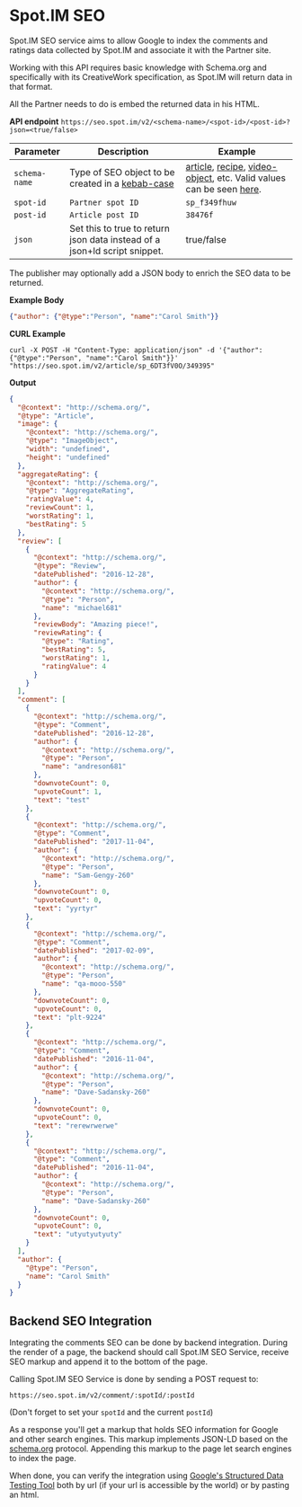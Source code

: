 # Spot.IM SEO

Spot.IM SEO service aims to allow Google to index the comments and ratings data collected by Spot.IM and associate it with the Partner site.

Working with this API requires basic knowledge with Schema.org and specifically with its CreativeWork specification, as Spot.IM will return data in that format.

All the Partner needs to do is embed the returned data in his HTML.

**API endpoint**
`https://seo.spot.im/v2/<schema-name>/<spot-id>/<post-id>?json=<true/false>`

| Parameter 	| Description 	| Example 	|
|----------------------------------	|--------------	|-----------------------------------------------------------------	|
| `schema-name`   | Type of SEO object to be created in a [kebab-case](http://wiki.c2.com/?KebabCase)  | [article](https://schema.org/Article), [recipe](https://schema.org/Recipe), [video-object](https://schema.org/VideoObject), etc. Valid values can be seen [here](https://schema.org/CreativeWork).   |
| `spot-id`  | `Partner spot ID`  | `sp_f349fhuw`  |
| `post-id`  | `Article post ID`  | `38476f`  |
| `json`  | Set this to true to return json data instead of a json+ld script snippet.  | true/false  |

The publisher may optionally add a JSON body to enrich the SEO data to be returned.

**Example Body**
```json
{"author": {"@type":"Person", "name":"Carol Smith"}}
```

**CURL Example**

```curl
curl -X POST -H "Content-Type: application/json" -d '{"author": {"@type":"Person", "name":"Carol Smith"}}' "https://seo.spot.im/v2/article/sp_6DT3fV0O/349395"
```

**Output**
```json
{
  "@context": "http://schema.org/",
  "@type": "Article",
  "image": {
    "@context": "http://schema.org/",
    "@type": "ImageObject",
    "width": "undefined",
    "height": "undefined"
  },
  "aggregateRating": {
    "@context": "http://schema.org/",
    "@type": "AggregateRating",
    "ratingValue": 4,
    "reviewCount": 1,
    "worstRating": 1,
    "bestRating": 5
  },
  "review": [
    {
      "@context": "http://schema.org/",
      "@type": "Review",
      "datePublished": "2016-12-28",
      "author": {
        "@context": "http://schema.org/",
        "@type": "Person",
        "name": "michael681"
      },
      "reviewBody": "Amazing piece!",
      "reviewRating": {
        "@type": "Rating",
        "bestRating": 5,
        "worstRating": 1,
        "ratingValue": 4
      }
    }
  ],
  "comment": [
    {
      "@context": "http://schema.org/",
      "@type": "Comment",
      "datePublished": "2016-12-28",
      "author": {
        "@context": "http://schema.org/",
        "@type": "Person",
        "name": "andreson681"
      },
      "downvoteCount": 0,
      "upvoteCount": 1,
      "text": "test"
    },
    {
      "@context": "http://schema.org/",
      "@type": "Comment",
      "datePublished": "2017-11-04",
      "author": {
        "@context": "http://schema.org/",
        "@type": "Person",
        "name": "Sam-Gengy-260"
      },
      "downvoteCount": 0,
      "upvoteCount": 0,
      "text": "yyrtyr"
    },
    {
      "@context": "http://schema.org/",
      "@type": "Comment",
      "datePublished": "2017-02-09",
      "author": {
        "@context": "http://schema.org/",
        "@type": "Person",
        "name": "qa-mooo-550"
      },
      "downvoteCount": 0,
      "upvoteCount": 0,
      "text": "plt-9224"
    },
    {
      "@context": "http://schema.org/",
      "@type": "Comment",
      "datePublished": "2016-11-04",
      "author": {
        "@context": "http://schema.org/",
        "@type": "Person",
        "name": "Dave-Sadansky-260"
      },
      "downvoteCount": 0,
      "upvoteCount": 0,
      "text": "rerewrwerwe"
    },
    {
      "@context": "http://schema.org/",
      "@type": "Comment",
      "datePublished": "2016-11-04",
      "author": {
        "@context": "http://schema.org/",
        "@type": "Person",
        "name": "Dave-Sadansky-260"
      },
      "downvoteCount": 0,
      "upvoteCount": 0,
      "text": "utyutyutyuty"
    }
  ],
  "author": {
    "@type": "Person",
    "name": "Carol Smith"
  }
}
```

## Backend SEO Integration

Integrating the comments SEO can be done by backend integration. During the render of a page, the backend should call Spot.IM SEO Service, receive SEO markup and append it to the bottom of the page.

Calling Spot.IM SEO Service is done by sending a POST request to:

`https://seo.spot.im/v2/comment/:spotId/:postId`

(Don't forget to set your `spotId` and the current `postId`)

As a response you'll get a markup that holds SEO information for Google and other search engines. This markup implements JSON-LD based on the [schema.org](http://schema.org/) protocol. Appending this markup to the page let search engines to index the page.

When done, you can verify the integration using [Google's Structured Data Testing Tool](https://search.google.com/structured-data/testing-tool) both by url (if your url is accessible by the world) or by pasting an html.
